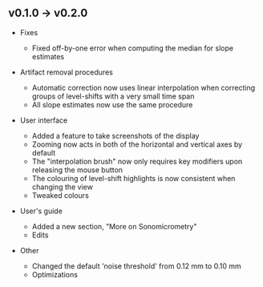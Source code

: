 ## v0.1.0 -> v0.2.0

- Fixes
  - Fixed off-by-one error when computing the median for slope estimates

- Artifact removal procedures
  - Automatic correction now uses linear interpolation when correcting groups of
    level-shifts with a very small time span
  - All slope estimates now use the same procedure

- User interface
  - Added a feature to take screenshots of the display
  - Zooming now acts in both of the horizontal and vertical axes by default
  - The "interpolation brush" now only requires key modifiers upon releasing the mouse button
  - The colouring of level-shift highlights is now consistent when changing the view
  - Tweaked colours

- User's guide
  - Added a new section, "More on Sonomicrometry"
  - Edits

- Other
  - Changed the default 'noise threshold' from 0.12 mm to 0.10 mm
  - Optimizations
